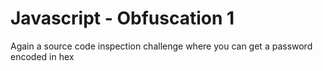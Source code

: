 # Javascript - Obfuscation 1

Again a source code inspection challenge where you can get a password encoded in hex 
